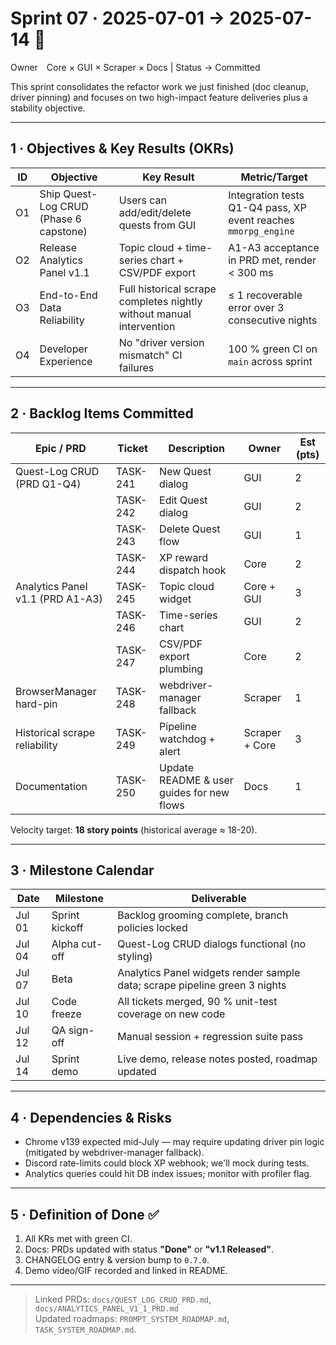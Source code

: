 # Sprint&nbsp;07 · 2025-07-01 → 2025-07-14 📅
Owner Core × GUI × Scraper × Docs | Status → Committed

This sprint consolidates the refactor work we just finished (doc cleanup, driver pinning) and focuses on two high-impact feature deliveries plus a stability objective.

---
## 1 · Objectives & Key Results (OKRs)
| ID | Objective | Key Result | Metric/Target |
|----|-----------|-----------|---------------|
| O1 | Ship Quest-Log CRUD (Phase 6 capstone) | Users can add/edit/delete quests from GUI | Integration tests Q1-Q4 pass, XP event reaches `mmorpg_engine` |
| O2 | Release Analytics Panel v1.1 | Topic cloud + time-series chart + CSV/PDF export | A1-A3 acceptance in PRD met, render < 300 ms |
| O3 | End-to-End Data Reliability | Full historical scrape completes nightly without manual intervention | ≤ 1 recoverable error over 3 consecutive nights |
| O4 | Developer Experience | No "driver version mismatch" CI failures | 100 % green CI on `main` across sprint |

---
## 2 · Backlog Items Committed
| Epic / PRD | Ticket | Description | Owner | Est (pts) |
|------------|--------|-------------|-------|-----------|
| Quest-Log CRUD (PRD Q1-Q4) | TASK-241 | New Quest dialog | GUI | 2 |
|  | TASK-242 | Edit Quest dialog | GUI | 2 |
|  | TASK-243 | Delete Quest flow | GUI | 1 |
|  | TASK-244 | XP reward dispatch hook | Core | 2 |
| Analytics Panel v1.1 (PRD A1-A3) | TASK-245 | Topic cloud widget | Core + GUI | 3 |
|  | TASK-246 | Time-series chart | GUI | 2 |
|  | TASK-247 | CSV/PDF export plumbing | Core | 2 |
| BrowserManager hard-pin | TASK-248 | webdriver-manager fallback | Scraper | 1 |
| Historical scrape reliability | TASK-249 | Pipeline watchdog + alert | Scraper + Core | 3 |
| Documentation | TASK-250 | Update README & user guides for new flows | Docs | 1 |

Velocity target: **18 story points** (historical average ≈ 18-20).

---
## 3 · Milestone Calendar
| Date | Milestone | Deliverable |
|------|-----------|-------------|
| Jul 01 | Sprint kickoff | Backlog grooming complete, branch policies locked |
| Jul 04 | Alpha cut-off | Quest-Log CRUD dialogs functional (no styling) |
| Jul 07 | Beta | Analytics Panel widgets render sample data; scrape pipeline green 3 nights |
| Jul 10 | Code freeze | All tickets merged, 90 % unit-test coverage on new code |
| Jul 12 | QA sign-off | Manual session + regression suite pass |
| Jul 14 | Sprint demo | Live demo, release notes posted, roadmap updated |

---
## 4 · Dependencies & Risks
* Chrome v139 expected mid-July — may require updating driver pin logic (mitigated by webdriver-manager fallback).
* Discord rate-limits could block XP webhook; we'll mock during tests.
* Analytics queries could hit DB index issues; monitor with profiler flag.

---
## 5 · Definition of Done ✅
1. All KRs met with green CI.
2. Docs: PRDs updated with status **"Done"** or **"v1.1 Released"**.
3. CHANGELOG entry & version bump to `0.7.0`.
4. Demo video/GIF recorded and linked in README.

---
> Linked PRDs: `docs/QUEST_LOG_CRUD_PRD.md`, `docs/ANALYTICS_PANEL_V1_1_PRD.md`  
> Updated roadmaps: `PROMPT_SYSTEM_ROADMAP.md`, `TASK_SYSTEM_ROADMAP.md`. 